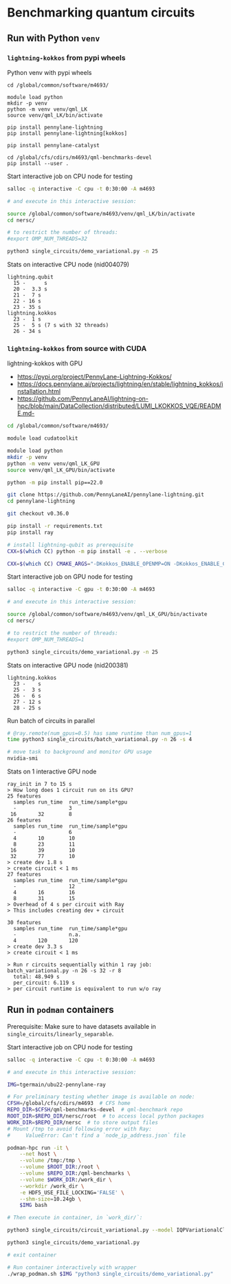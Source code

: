 
# Benchmarking quantum circuits


## Run with Python `venv`

### `lightning-kokkos` from pypi wheels

Python venv with pypi wheels
```
cd /global/common/software/m4693/

module load python
mkdir -p venv
python -m venv venv/qml_LK
source venv/qml_LK/bin/activate

pip install pennylane-lightning
pip install pennylane-lightning[kokkos]

pip install pennylane-catalyst

cd /global/cfs/cdirs/m4693/qml-benchmarks-devel
pip install --user .
```

Start interactive job on CPU node for testing
``` bash
salloc -q interactive -C cpu -t 0:30:00 -A m4693

# and execute in this interactive session:

source /global/common/software/m4693/venv/qml_LK/bin/activate
cd nersc/

# to restrict the number of threads:
#export OMP_NUM_THREADS=32

python3 single_circuits/demo_variational.py -n 25
```

Stats on interactive CPU node (nid004079)
```
lightning.qubit
  15 -      s
  20 -  3.3 s
  21 -  7 s
  22 - 16 s
  23 - 35 s
lightning.kokkos
  23 -  1 s
  25 -  5 s (7 s with 32 threads)
  26 - 34 s
```

### `lightning-kokkos` from source with CUDA

lightning-kokkos with GPU
- https://pypi.org/project/PennyLane-Lightning-Kokkos/
- https://docs.pennylane.ai/projects/lightning/en/stable/lightning_kokkos/installation.html
- https://github.com/PennyLaneAI/lightning-on-hpc/blob/main/DataCollection/distributed/LUMI_LKOKKOS_VQE/README.md- 

``` bash
cd /global/common/software/m4693/

module load cudatoolkit

module load python
mkdir -p venv
python -m venv venv/qml_LK_GPU
source venv/qml_LK_GPU/bin/activate

python -m pip install pip==22.0

git clone https://github.com/PennyLaneAI/pennylane-lightning.git
cd pennylane-lightning

git checkout v0.36.0

pip install -r requirements.txt
pip install ray

# install lightning-qubit as prerequisite
CXX=$(which CC) python -m pip install -e . --verbose

CXX=$(which CC) CMAKE_ARGS="-DKokkos_ENABLE_OPENMP=ON -DKokkos_ENABLE_CUDA=ON -DKokkos_ARCH_AMPERE80:BOOL=ON -DCMAKE_CXX_COMPILER=$(which CC)" PL_BACKEND="lightning_kokkos" python -m pip install . --verbose
```

Start interactive job on GPU node for testing
``` bash
salloc -q interactive -C gpu -t 0:30:00 -A m4693

# and execute in this interactive session:

source /global/common/software/m4693/venv/qml_LK_GPU/bin/activate
cd nersc/

# to restrict the number of threads:
#export OMP_NUM_THREADS=1

python3 single_circuits/demo_variational.py -n 25
```

Stats on interactive GPU node (nid200381)
```
lightning.kokkos
  23 -    s
  25 -  3 s
  26 -  6 s
  27 - 12 s
  28 - 25 s
```

Run batch of circuits in parallel
``` bash
# @ray.remote(num_gpus=0.5) has same runtime than num_gpus=1
time python3 single_circuits/batch_variational.py -n 26 -s 4

# move task to background and monitor GPU usage
nvidia-smi
```

Stats on 1 interactive GPU node
```
ray_init in 7 to 15 s
> How long does 1 circuit run on its GPU?
25 features
  samples run_time  run_time/sample*gpu
  -                 3
 16       32        8
26 features
  samples run_time  run_time/sample*gpu
  -                 6
  4       10        10
  8       23        11
 16       39        10
 32       77        10
> create dev 1.8 s
> create circuit < 1 ms
27 features
  samples run_time  run_time/sample*gpu
  -                 12
  4       16        16
  8       31        15
> Overhead of 4 s per circuit with Ray
> This includes creating dev + circuit

30 features
  samples run_time  run_time/sample*gpu
  -                 n.a.
  4       120       120
> create dev 3.3 s
> create circuit < 1 ms

> Run r circuits sequentially within 1 ray job:
batch_variational.py -n 26 -s 32 -r 8
  total: 48.949 s
  per_circuit: 6.119 s
> per circuit runtime is equivalent to run w/o ray
```

## Run in `podman` containers 

Prerequisite: Make sure to have datasets available in `single_circuits/linearly_separable`.

Start interactive job on CPU node for testing
``` bash
salloc -q interactive -C cpu -t 0:30:00 -A m4693

# and execute in this interactive session:

IMG=tgermain/ubu22-pennylane-ray

# For preliminary testing whether image is available on node:
CFSH=/global/cfs/cdirs/m4693  # CFS home
REPO_DIR=$CFSH/qml-benchmarks-devel  # qml-benchmark repo
ROOT_DIR=$REPO_DIR/nersc/root  # to access local python packages
WORK_DIR=$REPO_DIR/nersc  # to store output files
# Mount /tmp to avoid following error with Ray:
#     ValueError: Can't find a `node_ip_address.json` file

podman-hpc run -it \
    --net host \
    --volume /tmp:/tmp \
    --volume $ROOT_DIR:/root \
    --volume $REPO_DIR:/qml-benchmarks \
    --volume $WORK_DIR:/work_dir \
    --workdir /work_dir \
    -e HDF5_USE_FILE_LOCKING='FALSE' \
    --shm-size=10.24gb \
    $IMG bash

# Then execute in container, in `work_dir/`:

python3 single_circuits/circuit_variational.py --model IQPVariationalClassifier --numFeatures 21 --inputPath single_circuits/linearly_separable/

python3 single_circuits/demo_variational.py

# exit container

# Run container interactively with wrapper
./wrap_podman.sh $IMG "python3 single_circuits/demo_variational.py"
```
